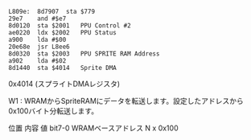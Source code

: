 
```
L809e:	8d7907	sta	$779
29e7	and	#$e7
8d0120	sta	$2001	PPU Control #2
ae0220	ldx	$2002	PPU Status
a900	lda	#$00
20e68e	jsr	L8ee6
8d0320	sta	$2003	PPU SPRITE RAM Address
a902	lda	#$02
8d1440	sta	$4014	Sprite DMA
```

0x4014 (スプライトDMAレジスタ)

W1 : WRAMからSpriteRAMにデータを転送します。設定したアドレスから0x100バイト分転送します。

位置	内容	値
bit7-0	WRAMベースアドレス	N x 0x100


